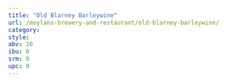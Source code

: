 ```yaml
---
title: "Old Blarney Barleywine"
url: /moylans-brewery-and-restaurant/old-blarney-barleywine/
category: 
style: 
abv: 10
ibu: 0
srm: 0
upc: 0
---
```


